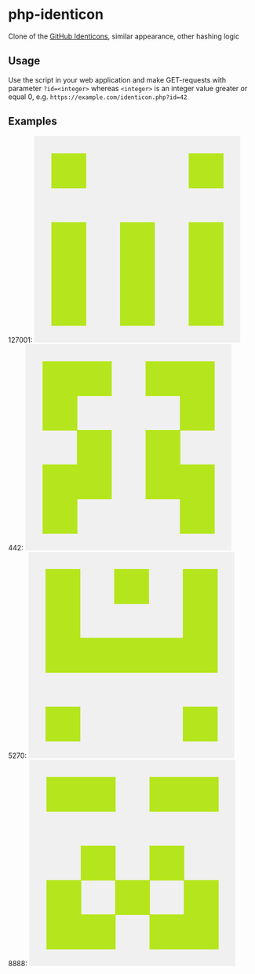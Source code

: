 # php-identicon

Clone of the [GitHub Identicons](https://github.com/blog/1586-identicons), similar appearance, other hashing logic

## Usage

Use the script in your web application and make GET-requests with parameter `?id=<integer>` whereas `<integer>` is an integer value greater or equal 0, e.g. `https://example.com/identicon.php?id=42`

## Examples

127001: ![Example 127001](identicon-127001.png)  
442: ![Example 442](identicon-442.png)  
5270: ![Example 5270](identicon-5270.png)  
8888: ![Example 8888](identicon-8888.png)  


